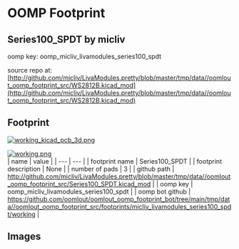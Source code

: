 # OOMP Footprint  
## Series100_SPDT  by micliv  
  
oomp key: oomp_micliv_livamodules_series100_spdt  
  
source repo at: [http://github.com/micliv/LivaModules.pretty/blob/master/tmp/data//oomlout_oomp_footprint_src/WS2812B.kicad_mod](http://github.com/micliv/LivaModules.pretty/blob/master/tmp/data//oomlout_oomp_footprint_src/WS2812B.kicad_mod)  
## Footprint  
  
[![working_kicad_pcb_3d.png](working_kicad_pcb_3d_600.png)](working_kicad_pcb_3d.png)  
  
[![working.png](working_600.png)](working.png)  
| name | value | 
| --- | --- | 
| footprint name | Series100_SPDT | 
| footprint description | None | 
| number of pads | 3 | 
| github path | http://github.com/micliv/LivaModules.pretty/blob/master/tmp/data//oomlout_oomp_footprint_src/Series100_SPDT.kicad_mod | 
| oomp key | oomp_micliv_livamodules_series100_spdt | 
| oomp bot github | https://github.com/oomlout/oomlout_oomp_footprint_bot/tree/main/tmp/data//oomlout_oomp_footprint_src/footprints/micliv_livamodules_series100_spdt/working | 
## Images  
